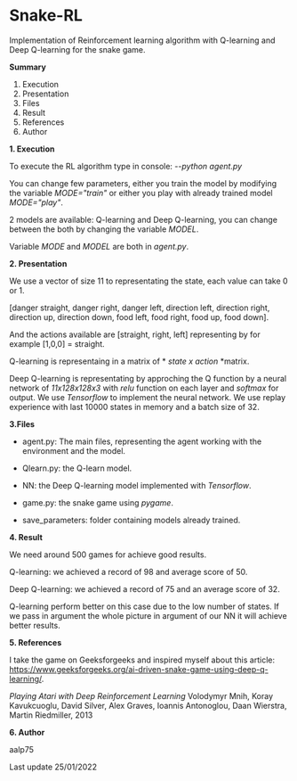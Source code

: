 # Snake-RL

Implementation of Reinforcement learning algorithm with Q-learning and Deep Q-learning for the snake game.

**Summary**

1. Execution
2. Presentation
3. Files
4. Result
5. References
6. Author

**1. Execution**

To execute the RL algorithm type in console: *--python agent.py*

You can change few parameters, either you train the model by modifying the variable *MODE="train"* or either you play with already trained model *MODE="play"*.

2 models are available: Q-learning and Deep Q-learning, you can change between the both by changing the variable *MODEL*.

Variable *MODE* and *MODEL* are both in *agent.py*.

**2. Presentation**

We use a vector of size 11 to representating the state, each value can take 0 or 1.

[danger straight, danger right, danger left, direction left, direction right, direction up, direction down, food left, food right, food up, food down].

And the actions available are [straight, right, left] representing by for example [1,0,0] = straight.

Q-learning is representaing in a matrix of * *state x action* *matrix.

Deep Q-learning is representating by approching the Q function by a neural network of *11x128x128x3*  with *relu* function on each layer and *softmax* for output.
We use *Tensorflow* to implement the neural network. We use replay experience with last 10000 states in memory and a batch size of 32.


**3.Files**

- agent.py: The main files, representing the agent working with the environment and the model.

- Qlearn.py: the Q-learn model.

- NN: the Deep Q-learning model implemented with *Tensorflow*.

- game.py: the snake game using *pygame*.

- save_parameters: folder containing models already trained.

**4. Result**

We need around 500 games for achieve good results.

Q-learning: we achieved a record of 98 and average score of 50.

Deep Q-learning: we achieved a record of 75 and an average score of 32.

Q-learning perform better on this case due to the low number of states. If we pass in argument the whole picture in argument of our NN it will achieve better results.

**5. References**

I take the game on Geeksforgeeks and inspired myself about this article: https://www.geeksforgeeks.org/ai-driven-snake-game-using-deep-q-learning/.

*Playing Atari with Deep Reinforcement Learning* Volodymyr Mnih, Koray Kavukcuoglu, David Silver, Alex Graves, Ioannis Antonoglou, Daan Wierstra, Martin Riedmiller, 2013

**6. Author**

aalp75

Last update 25/01/2022
